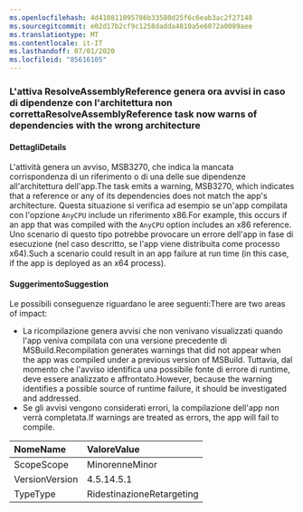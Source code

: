 ```yaml
---
ms.openlocfilehash: 4d410811095786b33580d25f6c6eab3ac2f27148
ms.sourcegitcommit: e02d17b2cf9c1258dadda4810a5e6072a0089aee
ms.translationtype: MT
ms.contentlocale: it-IT
ms.lasthandoff: 07/01/2020
ms.locfileid: "85616105"
---
```

### <a name="resolveassemblyreference-task-now-warns-of-dependencies-with-the-wrong-architecture"></a><span data-ttu-id="aa11d-101">L'attiva ResolveAssemblyReference genera ora avvisi in caso di dipendenze con l'architettura non corretta</span><span class="sxs-lookup"><span data-stu-id="aa11d-101">ResolveAssemblyReference task now warns of dependencies with the wrong architecture</span></span>

#### <a name="details"></a><span data-ttu-id="aa11d-102">Dettagli</span><span class="sxs-lookup"><span data-stu-id="aa11d-102">Details</span></span>

<span data-ttu-id="aa11d-103">L'attività genera un avviso, MSB3270, che indica la mancata corrispondenza di un riferimento o di una delle sue dipendenze all'architettura dell'app.</span><span class="sxs-lookup"><span data-stu-id="aa11d-103">The task emits a warning, MSB3270, which indicates that a reference or any of its dependencies does not match the app's architecture.</span></span> <span data-ttu-id="aa11d-104">Questa situazione si verifica ad esempio se un'app compilata con l'opzione `AnyCPU` include un riferimento x86.</span><span class="sxs-lookup"><span data-stu-id="aa11d-104">For example, this occurs if an app that was compiled with the `AnyCPU` option includes an x86 reference.</span></span> <span data-ttu-id="aa11d-105">Uno scenario di questo tipo potrebbe provocare un errore dell'app in fase di esecuzione (nel caso descritto, se l'app viene distribuita come processo x64).</span><span class="sxs-lookup"><span data-stu-id="aa11d-105">Such a scenario could result in an app failure at run time (in this case, if the app is deployed as an x64 process).</span></span>

#### <a name="suggestion"></a><span data-ttu-id="aa11d-106">Suggerimento</span><span class="sxs-lookup"><span data-stu-id="aa11d-106">Suggestion</span></span>

<span data-ttu-id="aa11d-107">Le possibili conseguenze riguardano le aree seguenti:</span><span class="sxs-lookup"><span data-stu-id="aa11d-107">There are two areas of impact:</span></span>

- <span data-ttu-id="aa11d-108">La ricompilazione genera avvisi che non venivano visualizzati quando l'app veniva compilata con una versione precedente di MSBuild.</span><span class="sxs-lookup"><span data-stu-id="aa11d-108">Recompilation generates warnings that did not appear when the app was compiled under a previous version of MSBuild.</span></span> <span data-ttu-id="aa11d-109">Tuttavia, dal momento che l'avviso identifica una possibile fonte di errore di runtime, deve essere analizzato e affrontato.</span><span class="sxs-lookup"><span data-stu-id="aa11d-109">However, because the warning identifies a possible source of runtime failure, it should be investigated and addressed.</span></span>
- <span data-ttu-id="aa11d-110">Se gli avvisi vengono considerati errori, la compilazione dell'app non verrà completata.</span><span class="sxs-lookup"><span data-stu-id="aa11d-110">If warnings are treated as errors, the app will fail to compile.</span></span>

| <span data-ttu-id="aa11d-111">Nome</span><span class="sxs-lookup"><span data-stu-id="aa11d-111">Name</span></span>    | <span data-ttu-id="aa11d-112">Valore</span><span class="sxs-lookup"><span data-stu-id="aa11d-112">Value</span></span>       |
|:--------|:------------|
| <span data-ttu-id="aa11d-113">Scope</span><span class="sxs-lookup"><span data-stu-id="aa11d-113">Scope</span></span>   | <span data-ttu-id="aa11d-114">Minorenne</span><span class="sxs-lookup"><span data-stu-id="aa11d-114">Minor</span></span>       |
| <span data-ttu-id="aa11d-115">Version</span><span class="sxs-lookup"><span data-stu-id="aa11d-115">Version</span></span> | <span data-ttu-id="aa11d-116">4.5.1</span><span class="sxs-lookup"><span data-stu-id="aa11d-116">4.5.1</span></span>       |
| <span data-ttu-id="aa11d-117">Type</span><span class="sxs-lookup"><span data-stu-id="aa11d-117">Type</span></span>    | <span data-ttu-id="aa11d-118">Ridestinazione</span><span class="sxs-lookup"><span data-stu-id="aa11d-118">Retargeting</span></span> |
